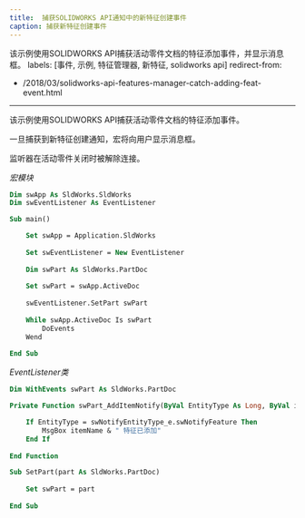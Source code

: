 ```yaml
---
title:  捕获SOLIDWORKS API通知中的新特征创建事件
caption: 捕获新特征创建事件
---
```

 该示例使用SOLIDWORKS API捕获活动零件文档的特征添加事件，并显示消息框。
labels: [事件, 示例, 特征管理器, 新特征, solidworks api]
redirect-from:
  - /2018/03/solidworks-api-features-manager-catch-adding-feat-event.html
---
该示例使用SOLIDWORKS API捕获活动零件文档的特征添加事件。

一旦捕获到新特征创建通知，宏将向用户显示消息框。

监听器在活动零件关闭时被解除连接。

*宏模块*

```vb
Dim swApp As SldWorks.SldWorks
Dim swEventListener As EventListener

Sub main()

    Set swApp = Application.SldWorks
    
    Set swEventListener = New EventListener
    
    Dim swPart As SldWorks.PartDoc
    
    Set swPart = swApp.ActiveDoc
    
    swEventListener.SetPart swPart
    
    While swApp.ActiveDoc Is swPart
        DoEvents
    Wend
    
End Sub
```

*EventListener类*

```vb
Dim WithEvents swPart As SldWorks.PartDoc

Private Function swPart_AddItemNotify(ByVal EntityType As Long, ByVal itemName As String) As Long

    If EntityType = swNotifyEntityType_e.swNotifyFeature Then
        MsgBox itemName & " 特征已添加"
    End If
    
End Function

Sub SetPart(part As SldWorks.PartDoc)
    
    Set swPart = part
    
End Sub
```